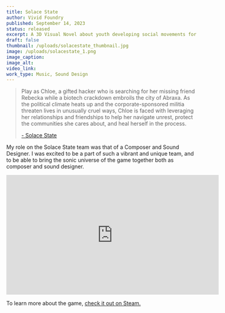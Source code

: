 ```yaml
---
title: Solace State
author: Vivid Foundry
published: September 14, 2023
status: released
excerpt: A 3D Visual Novel about youth developing social movements for the hope of a better future in a despotic metropolis.
draft: false
thumbnail: /uploads/solacestate_thumbnail.jpg
image: /uploads/solacestate_1.png
image_caption: 
image_alt: 
video_link: 
work_type: Music, Sound Design
---
```

> Play as Chloe, a gifted hacker who is searching for her missing friend Rebecka while a biotech crackdown embroils the city of Abraxa. As the political climate heats up and the corporate-sponsored militia threaten lives in unusually cruel ways, Chloe is faced with leveraging her relationships and friendships to help her navigate unrest, protect the communities she cares about, and heal herself in the process. 
>
> [- Solace State](https://store.steampowered.com/app/928000/Solace_State_Emotional_Cyberpunk_Stories/)

My role on the Solace State team was that of a Composer and Sound Designer. I was excited to be a part of such a vibrant and unique team, and to be able to bring the sonic universe of the game together both as composer and sound designer.

<iframe width="560" height="315" src="https://www.youtube.com/embed/4slCY65yHRs?si=nS44luSCr6M9Pmw7" title="YouTube video player" frameborder="0" allow="accelerometer; autoplay; clipboard-write; encrypted-media; gyroscope; picture-in-picture; web-share" referrerpolicy="strict-origin-when-cross-origin" allowfullscreen></iframe>

To learn more about the game, [check it out on Steam.](https://store.steampowered.com/app/928000/Solace_State_Emotional_Cyberpunk_Stories/)